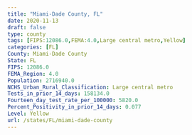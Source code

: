 ```yaml
---
title: "Miami-Dade County, FL"
date: 2020-11-13
draft: false
type: county
tags: [FIPS:12086.0,FEMA:4.0,Large central metro,Yellow]
categories: [FL]
County: Miami-Dade County
State: FL
FIPS: 12086.0
FEMA_Region: 4.0
Population: 2716940.0
NCHS_Urban_Rural_Classification: Large central metro
Tests_in_prior_14_days: 158134.0
Fourteen_day_test_rate_per_100000: 5820.0
Percent_Positivity_in_prior_14_days: 0.077
Level: Yellow
url: /states/FL/miami-dade-county
---
```




